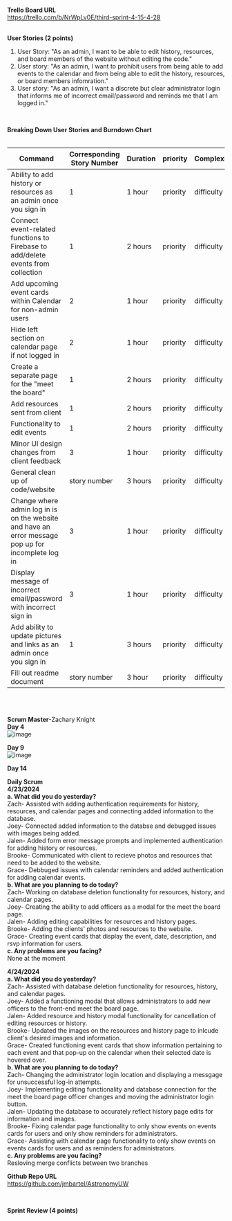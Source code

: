 **Trello Board URL** <br>
https://trello.com/b/NrWpLv0E/third-sprint-4-15-4-28 <br><br>

**User Stories (2 points)** <br>
1. User Story: "As an admin, I want to be able to edit history, resources, and board members of the website without editing the code." <br>
2. User story: "As an admin, I want to prohibit users from being able to add events to the calendar and from being able to edit the history, resources, or board members infomration." <br>
3. User story: "As an admin, I want a discrete but clear administrator login that informs me of incorrect email/password and reminds me that I am logged in." <br>
<br>

**Breaking Down User Stories and Burndown Chart** <br><br>

| Command | Corresponding Story Number | Duration | priority | Complexity |
| --- | --- | --- | --- | --- |
| Ability to add history or resources as an admin once you sign in | 1 | 1 hour | priority | difficulty |
| Connect event-related functions to Firebase to add/delete events from collection | 1 | 2 hours | priority | difficulty |
| Add upcoming event cards within Calendar for non-admin users | 2 | 1 hour | priority | difficulty |
| Hide left section on calendar page if not logged in | 2 | 1 hour | priority | difficulty |
| Create a separate page for the "meet the board" | 1 | 2 hours | priority | difficulty |
| Add resources sent from client | 1 | 2 hours | priority | difficulty |
| Functionality to edit events | 1 | 2 hours | priority | difficulty |
| Minor UI design changes from client feedback | 3 | 1 hour | priority | difficulty |
| General clean up of code/website | story number | 3 hours | priority | difficulty |
| Change where admin log in is on the website and have an error message pop up for incomplete log in | 3 | 1 hour | priority | difficulty |
| Display message of incorrect email/password with incorrect sign in | 3 | 1 hour | priority | difficulty |
| Add ability to update pictures and links as an admin once you sign in | 1 | 3 hours | priority | difficulty |
| Fill out readme document | story number | 3 hour | priority | difficulty |

<br><br>

**Scrum Master**-Zachary Knight<br>
**Day 4**<br>
![image](https://github.com/jmbartel/AstronomyUW/assets/112573504/2b66dcb5-f6f2-44c8-9451-3997a4681c68)

**Day 9**<br>
![image](https://github.com/jmbartel/AstronomyUW/assets/112573504/0de054c3-325d-48f2-93c9-cd5e5cf4aebc)

**Day 14**<br>


**Daily Scrum** <br>
**4/23/2024** <br>
**a. What did you do yesterday?** <br>
Zach- Assisted with adding authentication requirements for history, resources, and calendar pages and connecting added information to the database.<br>
Joey- Connected added information to the databse and debugged issues with images being added.<br>
Jalen- Added form error message prompts and implemented authentication for adding history or resources.<br>
Brooke- Communicated with client to recieve photos and resources that need to be added to the website.<br>
Grace- Debbuged issues with calendar reminders and added authentication for adding calendar events.<br>
**b. What are you planning to do today?** <br>
Zach- Working on database deletion functionality for resources, history, and calendar pages.<br>
Joey- Creating the ability to add officers as a modal for the meet the board page.<br>
Jalen- Adding editing capabilities for resources and history pages.<br> 
Brooke- Adding the clients' photos and resources to the website.<br>
Grace- Creating event cards that display the event, date, description, and rsvp information for users.<br>
**c. Any problems are you facing?** <br>
None at the moment <br>

**4/24/2024** <br>
**a. What did you do yesterday?** <br>
Zach- Assisted with database deletion functionality for resources, history, and calendar pages.<br>
Joey- Added a functioning modal that allows administrators to add new officers to the front-end meet the board page.<br>
Jalen- Added resource and history modal functionality for cancellation of editing resources or history.<br>
Brooke- Updated the images on the resources and history page to inlcude client's desired images and information.<br>
Grace- Created functioning event cards that show information pertaining to each event and that pop-up on the calendar when their selected date is hovered over.<br>
**b. What are you planning to do today?** <br>
Zach- Changing the administrator login location and displaying a messgage for unsuccessful log-in attempts.<br>
Joey- Implementing editing functionality and database connection for the meet the board page officer changes and moving the administrator login button.<br>
Jalen- Updating the database to accurately reflect history page edits for information and images.<br>
Brooke- Fixing calendar page functionality to only show events on events cards for users and only show reminders for administrators.<br>
Grace- Assisting with calendar page functionality to only show events on events cards for users and as reminders for administrators.<br>
**c. Any problems are you facing?** <br>
Resloving merge conflicts between two branches <br>

**Github Repo URL**<br>
https://github.com/jmbartel/AstronomyUW


<br>


**Sprint Review (4 points)** <br>
